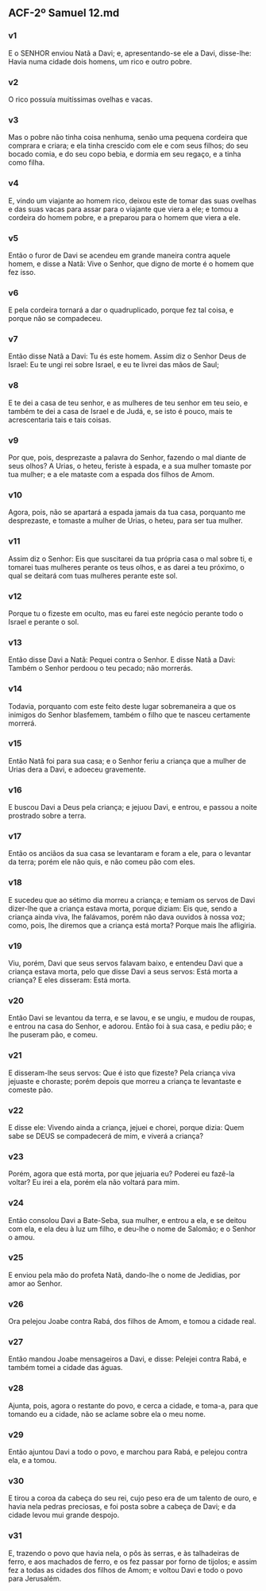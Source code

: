 ## ACF-2º Samuel 12.md
### v1
 E o SENHOR enviou Natã a Davi; e, apresentando-se ele a Davi, disse-lhe: Havia numa cidade dois homens, um rico e outro pobre.
### v2
 O rico possuía muitíssimas ovelhas e vacas.
### v3
 Mas o pobre não tinha coisa nenhuma, senão uma pequena cordeira que comprara e criara; e ela tinha crescido com ele e com seus filhos; do seu bocado comia, e do seu copo bebia, e dormia em seu regaço, e a tinha como filha.
### v4
 E, vindo um viajante ao homem rico, deixou este de tomar das suas ovelhas e das suas vacas para assar para o viajante que viera a ele; e tomou a cordeira do homem pobre, e a preparou para o homem que viera a ele.
### v5
 Então o furor de Davi se acendeu em grande maneira contra aquele homem, e disse a Natã: Vive o Senhor, que digno de morte é o homem que fez isso.
### v6
 E pela cordeira tornará a dar o quadruplicado, porque fez tal coisa, e porque não se compadeceu.
### v7
 Então disse Natã a Davi: Tu és este homem. Assim diz o Senhor Deus de Israel: Eu te ungi rei sobre Israel, e eu te livrei das mãos de Saul;
### v8
 E te dei a casa de teu senhor, e as mulheres de teu senhor em teu seio, e também te dei a casa de Israel e de Judá, e, se isto é pouco, mais te acrescentaria tais e tais coisas.
### v9
 Por que, pois, desprezaste a palavra do Senhor, fazendo o mal diante de seus olhos? A Urias, o heteu, feriste à espada, e a sua mulher tomaste por tua mulher; e a ele mataste com a espada dos filhos de Amom.
### v10
 Agora, pois, não se apartará a espada jamais da tua casa, porquanto me desprezaste, e tomaste a mulher de Urias, o heteu, para ser tua mulher.
### v11
 Assim diz o Senhor: Eis que suscitarei da tua própria casa o mal sobre ti, e tomarei tuas mulheres perante os teus olhos, e as darei a teu próximo, o qual se deitará com tuas mulheres perante este sol.
### v12
 Porque tu o fizeste em oculto, mas eu farei este negócio perante todo o Israel e perante o sol.
### v13
 Então disse Davi a Natã: Pequei contra o Senhor. E disse Natã a Davi: Também o Senhor perdoou o teu pecado; não morrerás.
### v14
 Todavia, porquanto com este feito deste lugar sobremaneira a que os inimigos do Senhor blasfemem, também o filho que te nasceu certamente morrerá.
### v15
 Então Natã foi para sua casa; e o Senhor feriu a criança que a mulher de Urias dera a Davi, e adoeceu gravemente.
### v16
 E buscou Davi a Deus pela criança; e jejuou Davi, e entrou, e passou a noite prostrado sobre a terra.
### v17
 Então os anciãos da sua casa se levantaram e foram a ele, para o levantar da terra; porém ele não quis, e não comeu pão com eles.
### v18
 E sucedeu que ao sétimo dia morreu a criança; e temiam os servos de Davi dizer-lhe que a criança estava morta, porque diziam: Eis que, sendo a criança ainda viva, lhe falávamos, porém não dava ouvidos à nossa voz; como, pois, lhe diremos que a criança está morta? Porque mais lhe afligiria.
### v19
 Viu, porém, Davi que seus servos falavam baixo, e entendeu Davi que a criança estava morta, pelo que disse Davi a seus servos: Está morta a criança? E eles disseram: Está morta.
### v20
 Então Davi se levantou da terra, e se lavou, e se ungiu, e mudou de roupas, e entrou na casa do Senhor, e adorou. Então foi à sua casa, e pediu pão; e lhe puseram pão, e comeu.
### v21
 E disseram-lhe seus servos: Que é isto que fizeste? Pela criança viva jejuaste e choraste; porém depois que morreu a criança te levantaste e comeste pão.
### v22
 E disse ele: Vivendo ainda a criança, jejuei e chorei, porque dizia: Quem sabe se DEUS se compadecerá de mim, e viverá a criança?
### v23
 Porém, agora que está morta, por que jejuaria eu? Poderei eu fazê-la voltar? Eu irei a ela, porém ela não voltará para mim.
### v24
 Então consolou Davi a Bate-Seba, sua mulher, e entrou a ela, e se deitou com ela, e ela deu à luz um filho, e deu-lhe o nome de Salomão; e o Senhor o amou.
### v25
 E enviou pela mão do profeta Natã, dando-lhe o nome de Jedidias, por amor ao Senhor.
### v26
 Ora pelejou Joabe contra Rabá, dos filhos de Amom, e tomou a cidade real.
### v27
 Então mandou Joabe mensageiros a Davi, e disse: Pelejei contra Rabá, e também tomei a cidade das águas.
### v28
 Ajunta, pois, agora o restante do povo, e cerca a cidade, e toma-a, para que tomando eu a cidade, não se aclame sobre ela o meu nome.
### v29
 Então ajuntou Davi a todo o povo, e marchou para Rabá, e pelejou contra ela, e a tomou.
### v30
 E tirou a coroa da cabeça do seu rei, cujo peso era de um talento de ouro, e havia nela pedras preciosas, e foi posta sobre a cabeça de Davi; e da cidade levou mui grande despojo.
### v31
 E, trazendo o povo que havia nela, o pôs às serras, e às talhadeiras de ferro, e aos machados de ferro, e os fez passar por forno de tijolos; e assim fez a todas as cidades dos filhos de Amom; e voltou Davi e todo o povo para Jerusalém.
